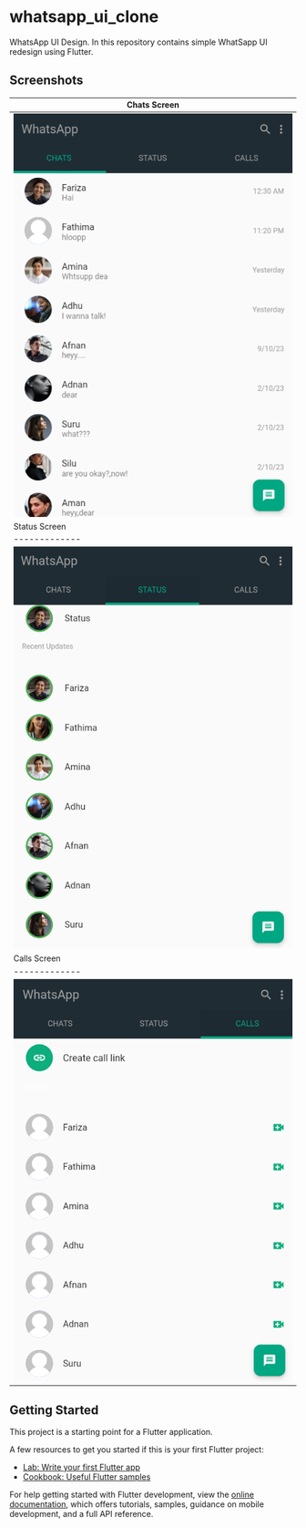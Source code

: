 # whatsapp_ui_clone

WhatsApp UI Design.
In this repository contains simple WhatSapp UI redesign using Flutter.

## Screenshots

| Chats Screen  |
| ------------- | 
|![image](assets/images/ChatPage.png)|
| Status Screen  |
| ------------- | 
|![image](assets/images/statusPage.png)|
| Calls Screen  |
| ------------- | 
|![image](assets/images/callsPage.png)|



## Getting Started

This project is a starting point for a Flutter application.

A few resources to get you started if this is your first Flutter project:

- [Lab: Write your first Flutter app](https://docs.flutter.dev/get-started/codelab)
- [Cookbook: Useful Flutter samples](https://docs.flutter.dev/cookbook)

For help getting started with Flutter development, view the
[online documentation](https://docs.flutter.dev/), which offers tutorials,
samples, guidance on mobile development, and a full API reference.
